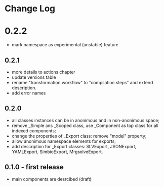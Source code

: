 # Change Log

# 0.2.2

- mark namespace as experimental (unstable) feature

## 0.2.1

- more details to actions chapter
- update versions table
- rename "transformation workflow" to "compilation steps" and extend description.
- add error names

## 0.2.0

- all classes instances can be in anonimous and in non-anonimous space;
- remove _Simple ans _Scoped class, use _Component as top class for all indexed components;
- change the properties of _Export class: remove "model" property;
- allow anonimous namespace elements for exports;
- add description for _Export classes: SLVExport, JSONExport, YAMLExport, SimbioExport, MrgsolveExport.

## 0.1.0 - first release

- main components are desrcibed (draft)
